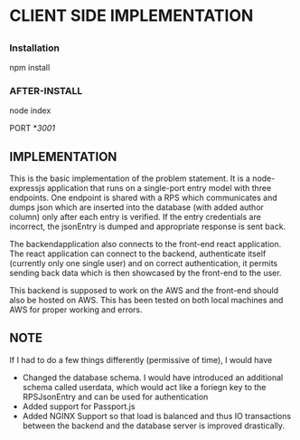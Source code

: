# CLIENT SIDE IMPLEMENTATION

## 
### Installation
npm install

### AFTER-INSTALL
node index

PORT **3001*


## IMPLEMENTATION

This is the basic implementation of the problem statement. It is a node-expressjs application that runs on a single-port entry model with three endpoints. One endpoint is shared with a RPS which communicates and dumps json which are inserted into the database (with added author column) only after each entry is verified. If the entry credentials are incorrect, the jsonEntry is dumped and appropriate response is sent back.

The backendapplication also connects to the front-end react application. The react application can connect to the backend, authenticate itself (currently only one single user) and on correct authentication, it permits sending back data which is then showcased by the front-end to the user.

This backend is supposed to work on the AWS and the front-end should also be hosted on AWS.
This has been tested on both local machines and AWS for proper working and errors.


## NOTE
If I had to do a few things differently (permissive of time), I would have
* Changed the database schema. I would have introduced an additional schema called userdata, which would act like a foriegn key to the RPSJsonEntry and can be used for authentication
* Added support for Passport.js
* Added NGINX Support so that load is balanced and thus IO transactions between the backend and the database server is improved drastically.
